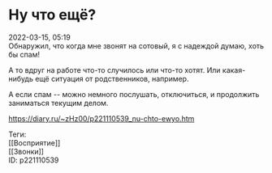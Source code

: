 Ну что ещё?
============

   
 2022-03-15, 05:19   
  Обнаружил, что когда мне звонят на сотовый, я с надеждой думаю, хоть бы спам!   
   
 А то вдруг на работе что-то случилось или что-то хотят. Или какая-нибудь ещё ситуация от родственников, например.   
   
 А если спам -- можно немного послушать, отключиться, и продолжить заниматься текущим делом.   
    
 <https://diary.ru/~zHz00/p221110539_nu-chto-ewyo.htm>   
   
 Теги:   
 [[Восприятие]]   
 [[Звонки]]   
 ID: p221110539